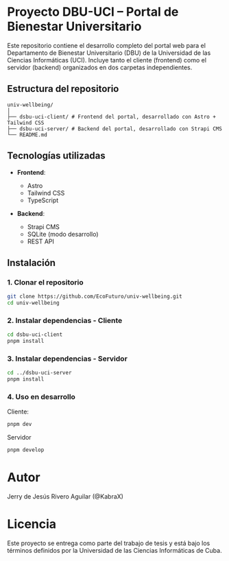 # Proyecto DBU-UCI – Portal de Bienestar Universitario

Este repositorio contiene el desarrollo completo del portal web para el Departamento de Bienestar Universitario (DBU) de la Universidad de las Ciencias Informáticas (UCI). Incluye tanto el cliente (frontend) como el servidor (backend) organizados en dos carpetas independientes.

## Estructura del repositorio
```plain-text
univ-wellbeing/
│
├── dsbu-uci-client/ # Frontend del portal, desarrollado con Astro + Tailwind CSS
├── dsbu-uci-server/ # Backend del portal, desarrollado con Strapi CMS
└── README.md
```


## Tecnologías utilizadas

- **Frontend**:
  - Astro
  - Tailwind CSS
  - TypeScript

- **Backend**:
  - Strapi CMS
  - SQLite (modo desarrollo)
  - REST API

## Instalación

### 1. Clonar el repositorio

```bash
git clone https://github.com/EcoFuturo/univ-wellbeing.git
cd univ-wellbeing
```

### 2. Instalar dependencias - Cliente

```bash
cd dsbu-uci-client
pnpm install
```

### 3. Instalar dependencias - Servidor

```bash
cd ../dsbu-uci-server
pnpm install
```

### 4. Uso en desarrollo

Cliente:

```bash
pnpm dev
```

Servidor

```bash
pnpm develop
```

# Autor
Jerry de Jesús Rivero Aguilar (@KabraX)

# Licencia

Este proyecto se entrega como parte del trabajo de tesis y está bajo los términos definidos por la Universidad de las Ciencias Informáticas de Cuba.

